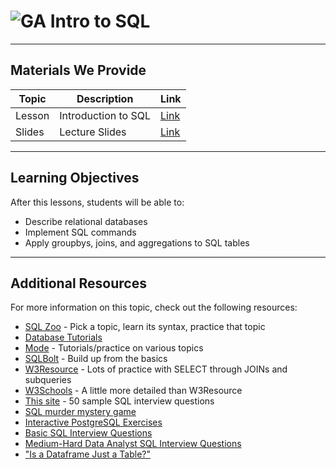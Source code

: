 <!---
Questions? Comments?
1. Log an issue to this repo to alert us of a problem.
2. Suggest an edit yourself by forking this repo, making edits, and submitting a pull request with your changes back to our master branch.
3. Reach out to the Data team on Slack and share your thoughts!
--->

# ![GA](https://ga-dash.s3.amazonaws.com/production/assets/logo-9f88ae6c9c3871690e33280fcf557f33.png) Intro to SQL

<!--- Unit and lesson or sequence information. This template is an instructor-facing description of lesson contents. Students who fork these repos may also be able to view it. --->

---

## Materials We Provide
<!--- This section is a table of contents for the lesson. The table structure breaks down repo resources into types, distinguishing between lesson notebooks and other supporting materials. Note that the table below demonstrates the total possible range of materials. Most lessons won't require all of these categories. Also note that every item in the repo should get its own line and link. --->

| Topic | Description | Link |
| --- | --- | --- |
| Lesson | Introduction to SQL | [Link](./starter-code.md)|
| Slides | Lecture Slides | [Link](./sql.pdf)|

---

## Learning Objectives
<!--- This section lists the lesson's learning objectives. For information on how to write clear learning objectives, review [this resource](https://www.cmu.edu/teaching/designteach/design/learningobjectives.html). --->

After this lessons, students will be able to:

- Describe relational databases
- Implement SQL commands
- Apply groupbys, joins, and aggregations to SQL tables

---

## Additional Resources
<!--- This section should list relevant, trustworthy reference materials to supplement beginner and advanced audiences. Students report finding a lot of value in curated resources that help them reinforce, extend, or deepen their learning. --->

For more information on this topic, check out the following resources:

- [SQL Zoo](https://sqlzoo.net/) - Pick a topic, learn its syntax, practice that topic
- [Database Tutorials](http://www.tutorialspoint.com/sql/index.htm)
- [Mode](https://mode.com/sql-tutorial/) - Tutorials/practice on various topics
- [SQLBolt](https://sqlbolt.com/lesson/select_queries_introduction) - Build up from the basics
- [W3Resource](https://www.w3resource.com/sql-exercises/) - Lots of practice with SELECT through JOINs and subqueries
- [W3Schools](https://www.w3schools.com/sql/sql_exercises.asp) - A little more detailed than W3Resource
- [This site](https://www.techbeamers.com/sql-query-questions-answers-for-practice/) - 50 sample SQL interview questions
- [SQL murder mystery game](http://mystery.knightlab.com/)
- [Interactive PostgreSQL Exercises](https://pgexercises.com/)
- [Basic SQL Interview Questions](https://www.jitbit.com/news/181-jitbits-sql-interview-questions/)
- [Medium-Hard Data Analyst SQL Interview Questions](https://quip.com/2gwZArKuWk7W)
- ["Is a Dataframe Just a Table?"](https://plateau-workshop.org/assets/papers-2019/10.pdf)
